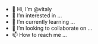 - 👋 Hi, I’m @vitaly
- 👀 I’m interested in ...
- 🌱 I’m currently learning ...
- 💞️ I’m looking to collaborate on ...
- 📫 How to reach me ...

<!---
vitaly/vitaly is a ✨ special ✨ repository because its `README.md` (this file) appears on your GitHub profile.
You can click the Preview link to take a look at your changes.
--->

